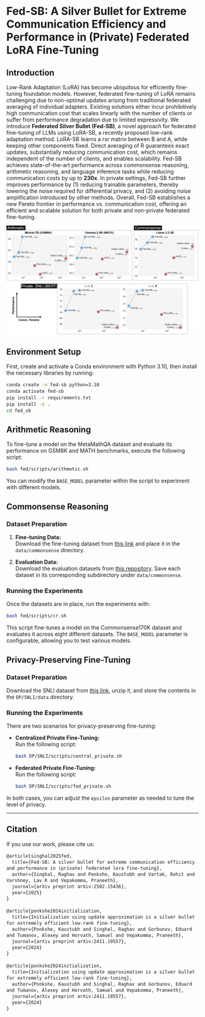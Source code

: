 # Fed-SB: A Silver Bullet for Extreme Communication Efficiency and Performance in (Private) Federated LoRA Fine-Tuning

## Introduction

Low-Rank Adaptation (LoRA) has become ubiquitous for efficiently fine-tuning foundation models. However, federated fine-tuning of LoRA remains challenging due to non-optimal updates arising from traditional federated averaging of individual adapters. Existing solutions either incur prohibitively high communication cost that scales linearly with the number of clients or suffer from performance degradation due to limited expressivity. We introduce **Federated Silver Bullet (Fed-SB)**, a novel approach for federated fine-tuning of LLMs using LoRA-SB, a recently proposed low-rank adaptation method. LoRA-SB learns a rxr matrix between B and A, while keeping other components fixed. Direct averaging of R guarantees exact updates, substantially reducing communication cost, which remains independent of the number of clients, and enables scalability. Fed-SB achieves state-of-the-art performance across commonsense reasoning, arithmetic reasoning, and language inference tasks while reducing communication costs by up to **230x**. In private settings, Fed-SB further improves performance by (1) reducing trainable parameters, thereby lowering the noise required for differential privacy, and (2) avoiding noise amplification introduced by other methods. Overall, Fed-SB establishes a new Pareto frontier in performance vs. communication cost, offering an efficient and scalable solution for both private and non-private federated fine-tuning.

![Fed-SB Results](assets/results.png)

## Environment Setup

First, create and activate a Conda environment with Python 3.10, then install the necessary libraries by running:

```bash
conda create -n fed-sb python=3.10
conda activate fed-sb
pip install -r requirements.txt
pip install -e .
cd fed_sb
```

## Arithmetic Reasoning

To fine-tune a model on the MetaMathQA dataset and evaluate its performance on GSM8K and MATH benchmarks, execute the following script:

```bash
bash fed/scripts/arithmetic.sh
```

You can modify the `BASE_MODEL` parameter within the script to experiment with different models.

## Commonsense Reasoning

### Dataset Preparation

1. **Fine-tuning Data:**  
   Download the fine-tuning dataset from [this link](https://github.com/AGI-Edgerunners/LLM-Adapters/blob/main/ft-training_set/commonsense_170k.json) and place it in the `data/commonsense` directory.

2. **Evaluation Data:**  
   Download the evaluation datasets from [this repository](https://github.com/AGI-Edgerunners/LLM-Adapters/tree/main/dataset). Save each dataset in its corresponding subdirectory under `data/commonsense`.

### Running the Experiments

Once the datasets are in place, run the experiments with:

```bash
bash fed/scripts/cr.sh
```

This script fine-tunes a model on the Commonsense170K dataset and evaluates it across eight different datasets. The `BASE_MODEL` parameter is configurable, allowing you to test various models.

## Privacy-Preserving Fine-Tuning

### Dataset Preparation

Download the SNLI dataset from [this link](https://nlp.stanford.edu/projects/snli/snli_1.0.zip), unzip it, and store the contents in the `DP/SNLI/data` directory.

### Running the Experiments

There are two scenarios for privacy-preserving fine-tuning:

- **Centralized Private Fine-Tuning:**  
  Run the following script:

  ```bash
  bash DP/SNLI/scripts/central_private.sh
  ```

- **Federated Private Fine-Tuning:**  
  Run the following script:

  ```bash
  bash DP/SNLI/scripts/fed_private.sh
  ```

In both cases, you can adjust the `epsilon` parameter as needed to tune the level of privacy.

---

## Citation

If you use our work, please cite us:

```
@article{singhal2025fed,
  title={Fed-SB: A silver bullet for extreme communication efficiency and performance in (private) federated lora fine-tuning},
  author={Singhal, Raghav and Ponkshe, Kaustubh and Vartak, Rohit and Varshney, Lav R and Vepakomma, Praneeth},
  journal={arXiv preprint arXiv:2502.15436},
  year={2025}
}

@article{ponkshe2024initialization,
  title={Initialization using update approximation is a silver bullet for extremely efficient low-rank fine-tuning},
  author={Ponkshe, Kaustubh and Singhal, Raghav and Gorbunov, Eduard and Tumanov, Alexey and Horvath, Samuel and Vepakomma, Praneeth},
  journal={arXiv preprint arXiv:2411.19557},
  year={2024}
}

@article{ponkshe2024initialization,
  title={Initialization using update approximation is a silver bullet for extremely efficient low-rank fine-tuning},
  author={Ponkshe, Kaustubh and Singhal, Raghav and Gorbunov, Eduard and Tumanov, Alexey and Horvath, Samuel and Vepakomma, Praneeth},
  journal={arXiv preprint arXiv:2411.19557},
  year={2024}
}
```
